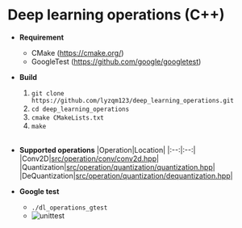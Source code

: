 # Deep learning operations (C++)
- **Requirement**
  - CMake (https://cmake.org/)
  - GoogleTest (https://github.com/google/googletest)

- **Build**
  1. `git clone https://github.com/lyzqm123/deep_learning_operations.git`
  2. `cd deep_learning_operations`
  3. `cmake CMakeLists.txt`
  4. `make`
<br></br>

- **Supported operations**
  |Operation|Location|
  |:--:|:--:|
  |Conv2D|[src/operation/conv/conv2d.hpp](https://github.com/lyzqm123/deep_learning_operations/blob/master/src/operation/conv/conv2d.hpp)|
  |Quantization|[src/operation/quantization/quantization.hpp](https://github.com/lyzqm123/deep_learning_operations/blob/master/src/operation/quantization/quantization.hpp)|
  |DeQuantization|[src/operation/quantization/dequantization.hpp](https://github.com/lyzqm123/deep_learning_operations/blob/master/src/operation/quantization/dequantization.hpp)|


- **Google test**
  - `./dl_operations_gtest` 
  - ![unittest](https://user-images.githubusercontent.com/22426868/168457065-c2a873e7-8bf9-4a2f-a403-48f4c832fec4.png)
